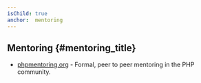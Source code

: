 ```yaml
---
isChild: true
anchor:  mentoring
---
```


## Mentoring {#mentoring_title}

* [phpmentoring.org](http://phpmentoring.org/) - Formal, peer to peer mentoring in the PHP community.
